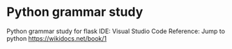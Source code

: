 # Python grammar study
Python grammar study for flask
IDE: Visual Studio Code
Reference: Jump to python
https://wikidocs.net/book/1